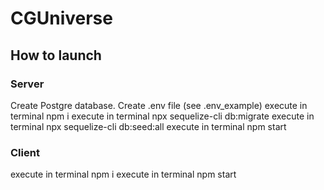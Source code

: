 # CGUniverse

## How to launch

### Server
Create Postgre database.
Create .env file (see .env_example)
execute in terminal npm i
execute in terminal npx sequelize-cli db:migrate
execute in terminal npx sequelize-cli db:seed:all
execute in terminal npm start

### Client
execute in terminal npm i
execute in terminal npm start


